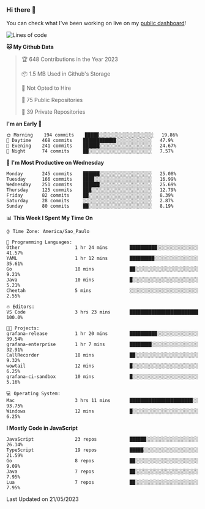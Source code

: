 ### Hi there 👋

<!--
**guicaulada/guicaulada** is a ✨ _special_ ✨ repository because its `README.md` (this file) appears on your GitHub profile.

Here are some ideas to get you started:

- 🔭 I’m currently working on ...
- 🌱 I’m currently learning ...
- 👯 I’m looking to collaborate on ...
- 🤔 I’m looking for help with ...
- 💬 Ask me about ...
- 📫 How to reach me: ...
- 😄 Pronouns: ...
- ⚡ Fun fact: ...
-->

You can check what I've been working on live on my [public dashboard](https://guicaulada.grafana.net/public-dashboards/7b7f644500ec4e6cb5d7a4e7b5ed0dab)!

<!--START_SECTION:waka-->
![Lines of code](https://img.shields.io/badge/From%20Hello%20World%20I%27ve%20Written-11.0%20million%20lines%20of%20code-blue)

**🐱 My Github Data** 

> 🏆 648 Contributions in the Year 2023
 > 
> 📦 1.5 MB Used in Github's Storage 
 > 
> 🚫 Not Opted to Hire
 > 
> 📜 75 Public Repositories 
 > 
> 🔑 39 Private Repositories  
 > 
**I'm an Early 🐤** 

```text
🌞 Morning    194 commits    █████░░░░░░░░░░░░░░░░░░░░   19.86% 
🌆 Daytime    468 commits    ████████████░░░░░░░░░░░░░   47.9% 
🌃 Evening    241 commits    ██████░░░░░░░░░░░░░░░░░░░   24.67% 
🌙 Night      74 commits     ██░░░░░░░░░░░░░░░░░░░░░░░   7.57%

```
📅 **I'm Most Productive on Wednesday** 

```text
Monday       245 commits    ██████░░░░░░░░░░░░░░░░░░░   25.08% 
Tuesday      166 commits    ████░░░░░░░░░░░░░░░░░░░░░   16.99% 
Wednesday    251 commits    ██████░░░░░░░░░░░░░░░░░░░   25.69% 
Thursday     125 commits    ███░░░░░░░░░░░░░░░░░░░░░░   12.79% 
Friday       82 commits     ██░░░░░░░░░░░░░░░░░░░░░░░   8.39% 
Saturday     28 commits     ░░░░░░░░░░░░░░░░░░░░░░░░░   2.87% 
Sunday       80 commits     ██░░░░░░░░░░░░░░░░░░░░░░░   8.19%

```


📊 **This Week I Spent My Time On** 

```text
⌚︎ Time Zone: America/Sao_Paulo

💬 Programming Languages: 
Other                    1 hr 24 mins        ██████████░░░░░░░░░░░░░░░   41.57% 
YAML                     1 hr 12 mins        █████████░░░░░░░░░░░░░░░░   35.61% 
Go                       18 mins             ██░░░░░░░░░░░░░░░░░░░░░░░   9.21% 
Java                     10 mins             █░░░░░░░░░░░░░░░░░░░░░░░░   5.21% 
Cheetah                  5 mins              ░░░░░░░░░░░░░░░░░░░░░░░░░   2.55%

🔥 Editors: 
VS Code                  3 hrs 23 mins       █████████████████████████   100.0%

🐱‍💻 Projects: 
grafana-release          1 hr 20 mins        ██████████░░░░░░░░░░░░░░░   39.54% 
grafana-enterprise       1 hr 7 mins         ████████░░░░░░░░░░░░░░░░░   32.91% 
CallRecorder             18 mins             ██░░░░░░░░░░░░░░░░░░░░░░░   9.32% 
wowtail                  12 mins             █░░░░░░░░░░░░░░░░░░░░░░░░   6.25% 
grafana-ci-sandbox       10 mins             █░░░░░░░░░░░░░░░░░░░░░░░░   5.16%

💻 Operating System: 
Mac                      3 hrs 11 mins       ███████████████████████░░   93.75% 
Windows                  12 mins             █░░░░░░░░░░░░░░░░░░░░░░░░   6.25%

```

**I Mostly Code in JavaScript** 

```text
JavaScript               23 repos            ██████░░░░░░░░░░░░░░░░░░░   26.14% 
TypeScript               19 repos            █████░░░░░░░░░░░░░░░░░░░░   21.59% 
Go                       8 repos             ██░░░░░░░░░░░░░░░░░░░░░░░   9.09% 
Java                     7 repos             ██░░░░░░░░░░░░░░░░░░░░░░░   7.95% 
Lua                      7 repos             ██░░░░░░░░░░░░░░░░░░░░░░░   7.95%

```



 Last Updated on 21/05/2023
<!--END_SECTION:waka-->
